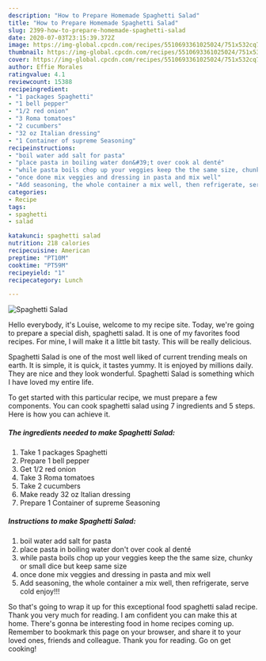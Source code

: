 ```yaml
---
description: "How to Prepare Homemade Spaghetti Salad"
title: "How to Prepare Homemade Spaghetti Salad"
slug: 2399-how-to-prepare-homemade-spaghetti-salad
date: 2020-07-03T23:15:39.372Z
image: https://img-global.cpcdn.com/recipes/5510693361025024/751x532cq70/spaghetti-salad-recipe-main-photo.jpg
thumbnail: https://img-global.cpcdn.com/recipes/5510693361025024/751x532cq70/spaghetti-salad-recipe-main-photo.jpg
cover: https://img-global.cpcdn.com/recipes/5510693361025024/751x532cq70/spaghetti-salad-recipe-main-photo.jpg
author: Effie Morales
ratingvalue: 4.1
reviewcount: 15388
recipeingredient:
- "1 packages Spaghetti"
- "1 bell pepper"
- "1/2 red onion"
- "3 Roma tomatoes"
- "2 cucumbers"
- "32 oz Italian dressing"
- "1 Container of supreme Seasoning"
recipeinstructions:
- "boil water add salt for pasta"
- "place pasta in boiling water don&#39;t over cook al denté"
- "while pasta boils chop up your veggies keep the the same size, chunky or small dice but keep same size"
- "once done mix veggies and dressing in pasta and mix well"
- "Add seasoning, the whole container a mix well, then refrigerate, serve cold enjoy!!!"
categories:
- Recipe
tags:
- spaghetti
- salad

katakunci: spaghetti salad 
nutrition: 218 calories
recipecuisine: American
preptime: "PT10M"
cooktime: "PT59M"
recipeyield: "1"
recipecategory: Lunch

---
```



![Spaghetti Salad](https://img-global.cpcdn.com/recipes/5510693361025024/751x532cq70/spaghetti-salad-recipe-main-photo.jpg)

Hello everybody, it's Louise, welcome to my recipe site. Today, we're going to prepare a special dish, spaghetti salad. It is one of my favorites food recipes. For mine, I will make it a little bit tasty. This will be really delicious.

Spaghetti Salad is one of the most well liked of current trending meals on earth. It is simple, it is quick, it tastes yummy. It is enjoyed by millions daily. They are nice and they look wonderful. Spaghetti Salad is something which I have loved my entire life.




To get started with this particular recipe, we must prepare a few components. You can cook spaghetti salad using 7 ingredients and 5 steps. Here is how you can achieve it.

<!--inarticleads1-->

##### The ingredients needed to make Spaghetti Salad:

1. Take 1 packages Spaghetti
1. Prepare 1 bell pepper
1. Get 1/2 red onion
1. Take 3 Roma tomatoes
1. Take 2 cucumbers
1. Make ready 32 oz Italian dressing
1. Prepare 1 Container of supreme Seasoning




<!--inarticleads2-->

##### Instructions to make Spaghetti Salad:

1. boil water add salt for pasta
1. place pasta in boiling water don&#39;t over cook al denté
1. while pasta boils chop up your veggies keep the the same size, chunky or small dice but keep same size
1. once done mix veggies and dressing in pasta and mix well
1. Add seasoning, the whole container a mix well, then refrigerate, serve cold enjoy!!!




So that's going to wrap it up for this exceptional food spaghetti salad recipe. Thank you very much for reading. I am confident you can make this at home. There's gonna be interesting food in home recipes coming up. Remember to bookmark this page on your browser, and share it to your loved ones, friends and colleague. Thank you for reading. Go on get cooking!
